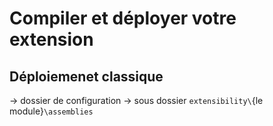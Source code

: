 # Compiler et déployer votre extension

## Déploiemenet classique 

-> dossier de configuration
-> sous dossier `extensibility\`{le module}`\assemblies`


